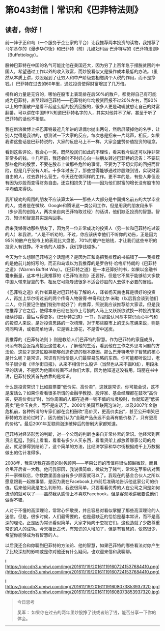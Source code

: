 # 第043封信丨常识和《巴菲特法则》

## 读者，你好！

前一阵子正和岛（一个服务于企业家的平台）让我推荐两本投资的读物，我推荐了马尔基尔的《漫步华尔街》和巴菲特（前）儿媳妇玛丽·巴菲特写的《巴菲特法则》（Buffettology）。

股神巴菲特在中国的名气可能比他在美国还大，因为穷了上百年急于摆脱贫困的中国人，希望通过工作以外的收入致富，而炒股看似又是操作成本最低的办法。（虽然从本质上讲，炒股起到了让穷人和中产阶级变相缴纳个人税的作用，而不是挣钱。）巴菲特在过去的60年里，通过投资使得财富增加了几万倍。

榜样的力量是无穷的，哪怕在股市上表现排在后50%的散户，都觉得自己有可能成为巴菲特，甚至超越巴菲特——巴菲特的年均投资回报不过20%左右，而90%以上的中国散户是看不起这么低的投资回报的，很多人更是动辄就想让自己的财富翻番。可以讲在中国99%知道巴菲特名字的人，其实对他并不了解，甚至于听了巴菲特的话也不相信。

我在新浪微博上把巴菲特最近几年讲的话偶尔抛出两句，然后屏蔽掉他的名字，让别人觉得是我讲的，想测试一下大家的反应，每次总是招来一片骂声，相反，如果我讲这些话是巴菲特说的，大家的反应马上不一样，大家会盛赞价值投资的理念。

看到这些评论，我会心一笑，既然股民们如此的不理性，看来我今后还可以挣非常非常多的钱。十几年前，我还会时不时好心向一些朋友转述巴菲特的忠告：不要玩那些危险的股票，不要在股市上做那些危险的事情，不要为了不切实际的回报而冒险，但是几乎没有人听。十多年过去了，那些觉得能够通过炒股赚到钱，实现财富自由的人，过去靠什么营生，今天还在做同样的工作。更不幸的是，有些人非但没有因为炒股而变得财务自由，还变相损失了钱——因为他们财富的增长没有股市的平均值来得快。

我所规劝的周围的朋友不应该算太笨——那些人大部分是中国排名前五的大学毕业的人，或者是在微软、Google和腾讯这一类公司工作，但是用我的朋友段永平（步步高的创始人，两次亲自向巴菲特取过经）的话讲，他们缺乏投资的智慧。智力、知识和智慧其实是两回事。

后来我懒得劝那些朋友了，因为另一位非常成功的投资人（另一位和巴菲特吃过饭的人）和我讲，“人是不听劝的，不过，你应该庆幸他们不听你的劝告，正是因为95%的散户在股市上的表现比大盘差，70%的散户在赔钱，才让我们这些专职的投资人有钱挣。不听劝的人越多，我们挣钱越多。”

今天为什么想聊巴菲特这个话题呢？是因为正和岛把我推荐的书搞错了——我推荐的是他前儿媳妇写的，而正和岛误以为我推荐的是罗伯特·哈格斯特朗的《巴菲特之道》（Warren Buffet Way）。《巴菲特之道》是一本还算好的书，如果以金融书籍来衡量，这本书比我推荐的《巴菲特法则》还要好。但是它不属于能够给大多数中国人带来智慧的书，相反它可能导致很多不适合炒股的人去做不必要的冒险。

《巴菲特之道》的作者算是对巴菲特有了解的人，译者杨天南也算是很好的投资人，再加上华尔街过去的两个传奇人物彼得·林奇和比尔·米勒（以后我会谈到他们二人，你只要记住他们特别牛就好了）的推荐，照说我应该推荐给大家读，但是我怕推荐了它之后，使得本来已经在股市上亏损的人马上又跃跃欲试换一种投资策略继续炒股，最后亏得更多。《巴菲特之道》一书，对那些认同基本常识而心平气和的投资人来说，是对投资思路的一次梳理，对于那些股市上的无头苍蝇来说，则是鸡同鸭讲，或者简单地讲，它是锦上添花，不是雪中送炭。

我推荐的《巴菲特法则 》则是教给人们巴菲特的智慧。作为巴菲特的家庭成员，玛丽有机会近距离接近这位老人，了解他的生活，看到他在工作之外思考问题的方法论，这些才是这位股神能够创造奇迹的根本原因。那么巴菲特老爷子智慧的核心是什么呢？是常识，常识有时恰恰是人们最容易忽略的东西。你可能都听说过，老爷子很少看《华尔街日报》，从来不相信什么股评（当然也从来不画K线），用段永平的话讲，不是因为他画K线画不过你们大家，因为他知道这没有用。玛丽在书中讲，巴菲特投资首先依靠的是常识。

什么是投资常识？比如股票要“低价买、高价卖”，这就是常识。你可能会说，这不是废话么？如果你看看很多所谓的金融学教授、股评家、基金经理都在鼓吹“高价买，更高价卖出”时，当你周围的人都在追捧一钱不值的垃圾股时，你就知道“低买高卖”是金玉良言，而不是废话了。2000年美国互联网泡沫时，以及2007年金融危机前，各种所谓的专家们都在变相鼓吹“高价买，更高价卖出”，甚至公开嘲笑巴菲特的方法论过时了，因为他们认为“金融产品永远不会再有低价格了，只有更高的价格”。最后2001年互联网泡沫破碎后的惨剧大家都知道。

巴菲特对经济形势的判断，对一个公司的判断也来自非常朴素的常识。他经常到百货店逛逛，到街上看看，看看有多少人买东西，看看货架上都放着哪家公司的商品，就足够得到结论了，这个简单的方法，比经济学家和华尔街根据成千上万数据做出的估计准得多。

2008年，我告诉我在高盛的财务顾问——苹果公司的市值将很快超越微软，而且会甩开后者一大截。他问我原因，我说很简单，微软为了赌气，常常在苹果店对面开一家微软店，你数数里面各自有多少顾客就可以了。我现在的基金合伙人之所以愿意跟我一起做事情，是因为我在Facebook上市前后准确地告诉他这家公司的价值。后来他问我是怎么判断的，我说很简单，只要看看优秀的人在公司之间是如何流动的就可以了——虽然我从感情上不喜欢Facebook，但是客观地讲我要说他们做得不错。

人对于不懂的高深理论，常常心怀敬畏，并且容易对看似掌握了那些高深理论的人迷信。但是，很多时候，人们最需要的，也是最缺乏的恰恰是基本常识，而不是高深的理论。正是因为常识看似简单，大家才倾向于忽视它们，这也造就了少数尊重常识的人的成功。今天相比古代，有知识的人增加了，但是有智慧的，依然很少，希望你能够成为有智慧的人。

以后我还会和你聊到巴菲特的方法论、他的智慧，如果巴菲特的哪些看法对你产生了比较深刻的影响或是你对他还有什么疑问，也欢迎来信和我聊聊。

![https://piccdn3.umiwi.com/img/201611/19/201611191607241537684410.png](https://piccdn3.umiwi.com/img/201611/19/201611191607241537684410.png)

![https://piccdn3.umiwi.com/img/201611/19/201611191608073853937320.jpg](https://piccdn3.umiwi.com/img/201611/19/201611191608073853937320.jpg)

> 今日思考
> 
> 吴军： 如果你在过去的两年里炒股挣了钱或者赔了钱，能否分享一下你的体会。

---
